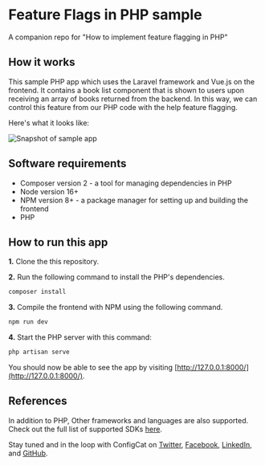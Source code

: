 # Feature Flags in PHP sample
A companion repo for "How to implement feature flagging in PHP"

## How it works

This sample PHP app which uses the Laravel framework and Vue.js on the frontend. It contains a book list component that is shown to users upon receiving an array of books returned from the backend. In this way, we can control this feature from our PHP code with the help feature flagging.

Here's what it looks like:

![Snapshot of sample app](https://user-images.githubusercontent.com/74829200/185419815-6f6dc8a5-bbc3-426a-b0f5-5827fe84c821.png)

## Software requirements
- Composer version 2 - a tool for managing dependencies in PHP
- Node version 16+
- NPM version 8+ - a package manager for setting up and building the frontend
- PHP

## How to run this app

**1.** Clone the this repository.

**2.** Run the following command to install the PHP's dependencies.

```sh
composer install
```

**3.** Compile the frontend with NPM using the following command.

```sh
npm run dev
```

**4.** Start the PHP server with this command:

```sh
php artisan serve
```

You should now be able to see the app by visiting [http://127.0.0.1:8000/](http://127.0.0.1:8000/).

## References

In addition to PHP, Other frameworks and languages are also supported. Check out the full list of supported SDKs [here](https://configcat.com/docs/sdk-reference/overview/).

Stay tuned and in the loop with ConfigCat on [Twitter](https://twitter.com/configcat), [Facebook](https://www.facebook.com/configcat), [LinkedIn](https://www.linkedin.com/company/configcat/), and [GitHub](https://github.com/configcat).
